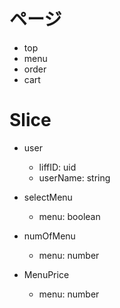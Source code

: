 # ページ

- top
- menu
- order
- cart

# Slice

- user

  - liffID: uid
  - userName: string

- selectMenu

  - menu: boolean

- numOfMenu

  - menu: number

- MenuPrice
  - menu: number
